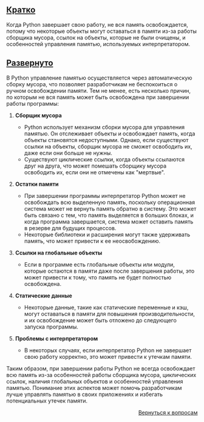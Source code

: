 ## <u>Кратко</u>

Когда Python завершает свою работу, не вся память освобождается, потому что некоторые объекты могут оставаться в памяти
из-за работы сборщика мусора, ссылок на объекты, которые не были очищены, и особенностей управления памятью,
используемых интерпретатором.

## <u>Развернуто</u>

В Python управление памятью осуществляется через автоматическую сборку мусора, что позволяет разработчикам не
беспокоиться о ручном освобождении памяти. Тем не менее, есть несколько причин, по которым не вся память может быть
освобождена при завершении работы программы:

1. **Сборщик мусора**
    - Python использует механизм сборки мусора для управления памятью. Он отслеживает объекты и освобождает память,
      когда объекты становятся недоступными. Однако, если существуют ссылки на объекты, сборщик мусора не сможет
      освободить их, даже если они больше не нужны.
    - Существуют циклические ссылки, когда объекты ссылаются друг на друга, что может помешать сборщику мусора
      освободить их, если они не отмечены как "мертвые".

2. **Остатки памяти**
    - При завершении программы интерпретатор Python может не освобождать всю выделенную память, поскольку операционная
      система может не вернуть память обратно в систему. Это может быть связано с тем, что память выделяется в больших
      блоках, и когда программа завершается, система может оставить память в резерве для будущих процессов.
    - Некоторые библиотеки и расширения могут также удерживать память, что может привести к ее неосвобождению.

3. **Ссылки на глобальные объекты**
    - Если в программе есть глобальные объекты или модули, которые остаются в памяти даже после завершения работы, это
      может привести к тому, что память не будет полностью освобождена.

4. **Статические данные**
    - Некоторые данные, такие как статические переменные и кэш, могут оставаться в памяти для повышения
      производительности, и их освобождение может быть отложено до следующего запуска программы.

5. **Проблемы с интерпретатором**
    - В некоторых случаях, если интерпретатор Python не завершает свою работу корректно, это может привести к утечкам
      памяти.

Таким образом, при завершении работы Python не всегда освобождает всю память из-за особенностей работы сборщика мусора,
циклических ссылок, наличия глобальных объектов и особенностей управления памятью. Понимание этих аспектов может помочь
разработчикам лучше управлять памятью в своих приложениях и избегать потенциальных утечек памяти.

<div align="right">

[Вернуться к вопросам](../Вопросы.md)

</div>
